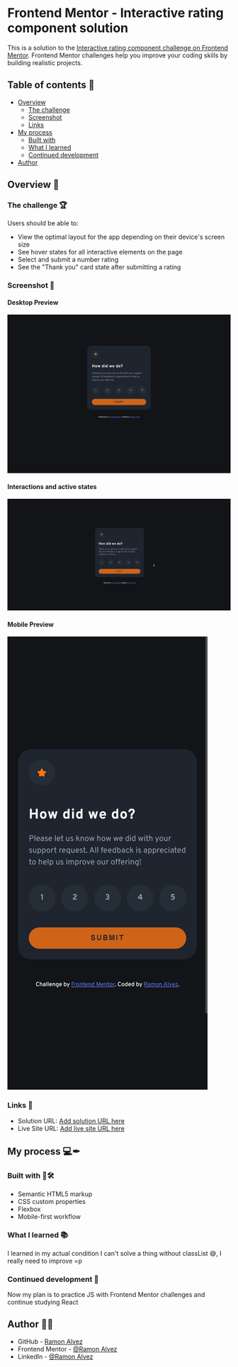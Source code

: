 # Frontend Mentor - Interactive rating component solution

This is a solution to the [Interactive rating component challenge on Frontend Mentor](https://www.frontendmentor.io/challenges/interactive-rating-component-koxpeBUmI). Frontend Mentor challenges help you improve your coding skills by building realistic projects. 

## Table of contents 📖

- [Overview](#overview)
  - [The challenge](#the-challenge)
  - [Screenshot](#screenshot)
  - [Links](#links)
- [My process](#my-process)
  - [Built with](#built-with)
  - [What I learned](#what-i-learned)
  - [Continued development](#continued-development)
- [Author](#author)

## Overview 🔭

### The challenge 🏆

Users should be able to:

- View the optimal layout for the app depending on their device's screen size
- See hover states for all interactive elements on the page
- Select and submit a number rating
- See the "Thank you" card state after submitting a rating

### Screenshot 🎴

#### Desktop Preview
![Desktop preview](./src/readme/desktop-preview.png)

#### Interactions and active states
![Interactions and active states](./src/readme/preview.gif)

#### Mobile Preview
![Mobile preview](./src/readme/mobile-preview.png)

### Links 🔗

- Solution URL: [Add solution URL here](https://your-solution-url.com)
- Live Site URL: [Add live site URL here](https://your-live-site-url.com)

## My process 💻✒

### Built with 🧱🛠

- Semantic HTML5 markup
- CSS custom properties
- Flexbox
- Mobile-first workflow

### What I learned 📚

I learned in my actual condition I can't solve a thing without classList 😅, I really need to improve =p

### Continued development 🚀

Now my plan is to practice JS with Frontend Mentor challenges and continue studying React

## Author 🧙‍♂️

- GitHub - [Ramon Alvez](https://github.com/Ramon-Alvez)
- Frontend Mentor - [@Ramon Alvez](https://www.frontendmentor.io/profile/Ramon-Alvez)
- LinkedIn - [@Ramon Alvez](https://www.linkedin.com/in/ramon-alvez/)